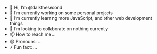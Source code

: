 - 👋 Hi, I’m @dalkthesecond
- 👀 I’m currently working on some personal projects
- 🌱 I’m currently learning more JavaScript, and other web development things
- 💞️ I’m looking to collaborate on nothing currently
- 📫 How to reach me ...
- 😄 Pronouns: ...
- ⚡ Fun fact: ...

<!---
dalkthesecond/dalkthesecond is a ✨ special ✨ repository because its `README.md` (this file) appears on your GitHub profile.
You can click the Preview link to take a look at your changes.
--->
